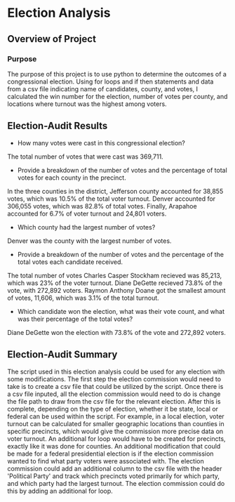 # Election Analysis

## Overview of Project

### Purpose

The purpose of this project is to use python to determine the outcomes of a congressional election. Using for loops and if then statements and data from a csv file indicating name of candidates, county, and votes, I calculated the win number for the election, number of votes per county, and locations where turnout was the highest among voters.

## Election-Audit Results

* How many votes were cast in this congressional election?

The total number of votes that were cast was 369,711.
* Provide a breakdown of the number of votes and the percentage of total votes for each county in the precinct.

In the three counties in the district, Jefferson county accounted for 38,855 votes, which was 10.5% of the total voter turnout. Denver accounted for 306,055 votes, which was 82.8% of total votes. Finally, Arapahoe accounted for 6.7% of voter turnout and 24,801 voters. 

* Which county had the largest number of votes?

Denver was the county with the largest number of votes. 

* Provide a breakdown of the number of votes and the percentage of the total votes each candidate received.

The total number of votes Charles Casper Stockham recieved was 85,213, which was 23% of the voter turnout. Diane DeGette recieved 73.8% of the vote, with 272,892 voters. Raymon Anthony Doane got the smallest amount of votes, 11,606, which was 3.1% of the total turnout. 

* Which candidate won the election, what was their vote count, and what was their percentage of the total votes?

Diane DeGette won the election with 73.8% of the vote and 272,892 voters.

## Election-Audit Summary

The script used in this election analysis could be used for any election with some modifications. The first step the election commission would need to take is to create a csv file that could be utilized by the script. Once there is a csv file inputed, all the election commission would need to do is change the file path to draw from the csv file for the relevant election. After this is complete, depending on the type of election, whether it be state, local or federal can be used within the script. For example, in a local election, voter turnout can be calculated for smaller geographic locations than counties in specific precincts, which would give the commission more precise data on voter turnout. An additional for loop would have to be created for precincts, exactly like it was done for counties. An additional modification that could be made for a federal presidential election is if the election commission wanted to find what party voters were associated with. The election commission could add an additional column to the csv file with the header 'Political Party' and track which precincts voted primarily for which party, and which party had the largest turnout. The election commission could do this by adding an additional for loop.


